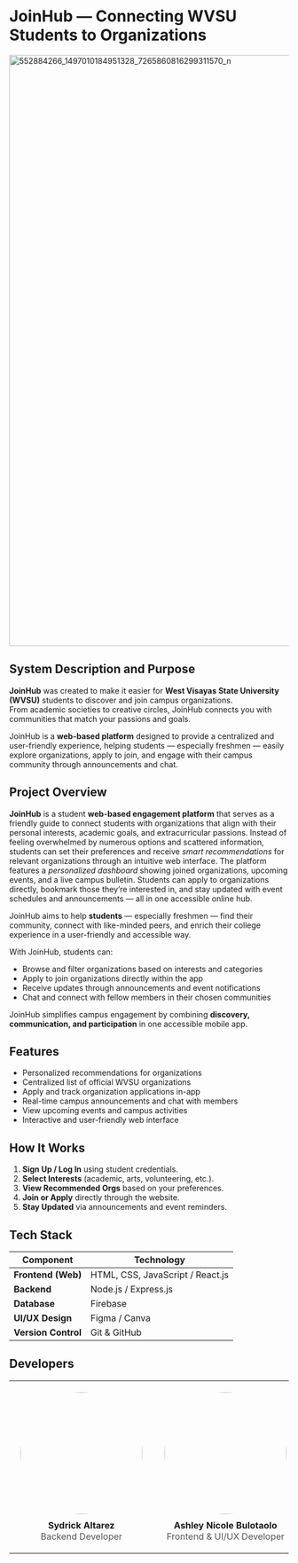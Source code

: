 # JoinHub — Connecting **WVSU** Students to Organizations

<html>
  <img width="2048" height="1066" alt="552884266_1497010184951328_7265860816299311570_n" src="https://github.com/user-attachments/assets/aefa4663-95fc-4f02-baac-2604dde88a8f" />
</html>




##  System Description and Purpose
**JoinHub** was created to make it easier for **West Visayas State University (WVSU)** students to discover and join campus organizations.  
From academic societies to creative circles, JoinHub connects you with communities that match your passions and goals.

JoinHub is a **web-based platform** designed to provide a centralized and user-friendly experience, helping students — especially freshmen — easily explore organizations, apply to join, and engage with their campus community through announcements and chat.


##  Project Overview

**JoinHub** is a student **web-based engagement platform** that serves as a friendly guide to connect students with organizations that align with their personal interests, academic goals, and extracurricular passions. Instead of feeling overwhelmed by numerous options and scattered information, students can set their preferences and receive *smart recommendations* for relevant organizations through an intuitive web interface. The platform features a *personalized dashboard* showing joined organizations, upcoming events, and a live campus bulletin. Students can apply to organizations directly, bookmark those they’re interested in, and stay updated with event schedules and announcements — all in one accessible online hub.  

JoinHub aims to help **students** — especially freshmen — find their community, connect with like-minded peers, and enrich their college experience in a user-friendly and accessible way.

With JoinHub, students can:

- Browse and filter organizations based on interests and categories  
- Apply to join organizations directly within the app  
- Receive updates through announcements and event notifications  
- Chat and connect with fellow members in their chosen communities  

JoinHub simplifies campus engagement by combining **discovery, communication, and participation** in one accessible mobile app.

##  Features

-  Personalized recommendations for organizations  
-  Centralized list of official WVSU organizations 
-  Apply and track organization applications in-app  
-  Real-time campus announcements and chat with members
-  View upcoming events and campus activities      
-  Interactive and user-friendly web interface

##  How It Works

1. **Sign Up / Log In** using student credentials.  
2. **Select Interests** (academic, arts, volunteering, etc.).  
3. **View Recommended Orgs** based on your preferences.  
4. **Join or Apply** directly through the website.  
5. **Stay Updated** via announcements and event reminders.  

## Tech Stack

| Component | Technology |
|----------------|-------------|
| **Frontend (Web)** | HTML, CSS, JavaScript / React.js |
| **Backend** | Node.js / Express.js |
| **Database** | Firebase |
| **UI/UX Design** | Figma / Canva |
| **Version Control** | Git & GitHub |

##  Developers

<table align="center" style="border-collapse: collapse;">
  <tr>
    <td align="center" width="250" style="padding: 20px;">
      <img src="https://github.com/user-attachments/assets/18e65cee-e2da-4bf7-94f4-684018faf14d" width="220" style="border-radius: 50%; margin-bottom: 10px;"><br>
      <b>Sydrick Altarez</b><br>
      <span style="color: #555;">Backend Developer</span>
    </td>
    <td align="center" width="250" style="padding: 20px;">
      <img src="https://github.com/user-attachments/assets/1444d942-1663-4061-8551-19cd13813b5c" width="220" style="border-radius: 50%; margin-bottom: 10px;"><br>
      <b>Ashley Nicole Bulotaolo</b><br>
      <span style="color: #555;">Frontend & UI/UX Developer</span>
    </td>
    <td align="center" width="250" style="padding: 20px;">
      <img src="https://github.com/user-attachments/assets/7b7f2262-8d2e-4e26-91fa-b1ccdd5635f2" width="220" style="border-radius: 50%; margin-bottom: 10px;"><br>
      <b>Romelyn Delos Reyes</b><br>
      <span style="color: #555;">Database Engineer</span>
    </td>
    <td align="center" width="250" style="padding: 20px;">
      <img src="https://github.com/user-attachments/assets/1982a40e-d38f-487f-904a-72a453b40c39" width="220" style="border-radius: 50%; margin-bottom: 10px;"><br>
      <b>Florence Elaine Soleño</b><br>
      <span style="color: #555;">Project Manager</span>
    </td>
  </tr>
</table>
